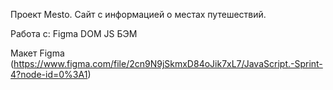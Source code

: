 Проект Mesto.
Сайт с информацией о местах путешествий.

Работа с:
Figma
DOM
JS
БЭМ

Макет Figma (https://www.figma.com/file/2cn9N9jSkmxD84oJik7xL7/JavaScript.-Sprint-4?node-id=0%3A1)

